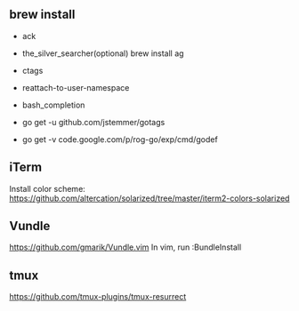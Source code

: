 brew install
------------
- ack

- the_silver_searcher(optional)
brew install ag

- ctags
- reattach-to-user-namespace
- bash_completion
- go get -u github.com/jstemmer/gotags
- go get -v code.google.com/p/rog-go/exp/cmd/godef

iTerm
-----
Install color scheme: https://github.com/altercation/solarized/tree/master/iterm2-colors-solarized

Vundle
------
https://github.com/gmarik/Vundle.vim
In vim, run :BundleInstall

tmux
----
https://github.com/tmux-plugins/tmux-resurrect

